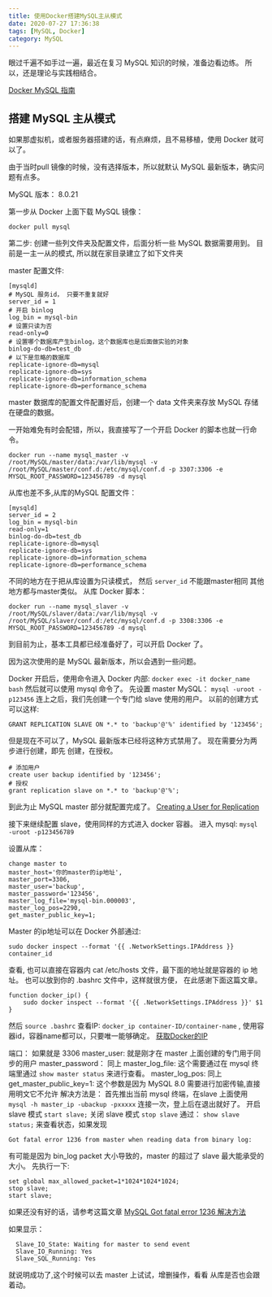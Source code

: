 ```yaml
---
title: 使用Docker搭建MySQL主从模式
date: 2020-07-27 17:36:38
tags: [MySQL, Docker]
category: MySQL
---
```


眼过千遍不如手过一遍，最近在复习 MySQL 知识的时候，准备边看边练。
所以，还是理论与实践相结合。

[Docker MySQL 指南](https://hub.docker.com/_/mysql)

## 搭建 MySQL 主从模式

如果那虚拟机，或者服务器搭建的话，有点麻烦，且不易移植，使用 Docker 就可以了。

由于当时pull 镜像的时候，没有选择版本，所以就默认 MySQL 最新版本，确实问题有点多。

MySQL 版本： 8.0.21
<!--more -->

第一步从 Docker 上面下载 MySQL 镜像：

`docker pull mysql`

第二步: 创建一些列文件夹及配置文件，后面分析一些 MySQL 数据需要用到。
目前是一主一从的模式, 所以就在家目录建立了如下文件夹

master 配置文件:
```shell
[mysqld]
# MySQL 服务id， 只要不重复就好
server_id = 1
# 开启 binlog
log_bin = mysql-bin
# 设置只读为否
read-only=0
# 设置哪个数据库产生binlog，这个数据库也是后面做实验的对象
binlog-do-db=test_db
# 以下是忽略的数据库
replicate-ignore-db=mysql
replicate-ignore-db=sys
replicate-ignore-db=information_schema
replicate-ignore-db=performance_schema
```

master 数据库的配置文件配置好后，创建一个 data 文件夹来存放 MySQL 存储在硬盘的数据。

一开始难免有时会配错，所以，我直接写了一个开启 Docker 的脚本也就一行命令。

```shell
docker run --name mysql_master -v /root/MySQL/master/data:/var/lib/mysql -v /root/MySQL/master/conf.d:/etc/mysql/conf.d -p 3307:3306 -e MYSQL_ROOT_PASSWORD=123456789 -d mysql
```

从库也差不多,从库的MySQL 配置文件：

```shell
[mysqld]
server_id = 2
log_bin = mysql-bin
read-only=1
binlog-do-db=test_db
replicate-ignore-db=mysql
replicate-ignore-db=sys
replicate-ignore-db=information_schema
replicate-ignore-db=performance_schema
```

不同的地方在于把从库设置为只读模式， 然后 `server_id` 不能跟master相同
其他地方都与master类似。
从库 Docker 脚本：

```shell
docker run --name mysql_slaver -v /root/MySQL/slaver/data:/var/lib/mysql -v /root/MySQL/slaver/conf.d:/etc/mysql/conf.d -p 3308:3306 -e MYSQL_ROOT_PASSWORD=123456789 -d mysql
```

到目前为止，基本工具都已经准备好了，可以开启 Docker 了。

因为这次使用的是 MySQL 最新版本，所以会遇到一些问题。

Docker 开启后，使用命令进入 Docker 内部:
`docker exec -it docker_name bash`
然后就可以使用 mysql 命令了。
先设置 master MySQL：
`mysql -uroot -p123456`
连上之后，我们先创建一个专门给 slave 使用的用户。
以前的创建方式可以这样:

```shell
GRANT REPLICATION SLAVE ON *.* to 'backup'@'%' identified by '123456';
```

但是现在不可以了，MySQL 最新版本已经将这种方式禁用了。
现在需要分为两步进行创建，即先 创建，在授权。

```shell
# 添加用户
create user backup identified by '123456';
# 授权
grant replication slave on *.* to 'backup'@'%';
```

到此为止 MySQL master 部分就配置完成了。
[Creating a User for Replication](https://dev.mysql.com/doc/refman/8.0/en/replication-howto-repuser.html)

接下来继续配置 slave，使用同样的方式进入 docker 容器。
进入 mysql:
`mysql -uroot -p123456789`

设置从库：

```shell
change master to 
master_host='你的master的ip地址',
master_port=3306,
master_user='backup',
master_password='123456',
master_log_file='mysql-bin.000003',
master_log_pos=2290,
get_master_public_key=1;
```

Master 的ip地址可以在 Docker 外部通过:
```shell
sudo docker inspect --format '{{ .NetworkSettings.IPAddress }} container_id
```
查看, 也可以直接在容器内 cat /etc/hosts 文件，最下面的地址就是容器的 ip 地址。
也可以放到你的 .bashrc 文件中，这样就很方便， 在此感谢下面这篇文章。

```shell
function docker_ip() {
    sudo docker inspect --format '{{ .NetworkSettings.IPAddress }}' $1
}
```

然后 `source .bashrc`
查看IP: `docker_ip container-ID/container-name` , 使用容器id，容器name都可以，只要唯一能够确定。
[获取Docker的IP](https://blog.csdn.net/sannerlittle/article/details/77063800)

端口： 如果就是 3306
master_user: 就是刚才在 master 上面创建的专门用于同步的用户
master_password： 同上
master_log_file: 这个需要通过在 mysql 终端里通过 `show master status` 来进行查看。
master_log_pos: 同上
get_master_public_key=1: 这个参数是因为 MySQL 8.0 需要进行加密传输,直接用明文它不允许
解决方法是： 首先推出当前 mysql 终端，在slave 上面使用 
`mysql -h master_ip -ubackup -pxxxxx` 连接一次，登上后在退出就好了。
开启 slave 模式
`start slave;`
关闭 slave 模式
`stop slave`
通过：
`show slave status;` 来查看状态，如果发现 

```shell
Got fatal error 1236 from master when reading data from binary log:
```

有可能是因为 bin_log packet 大小导致的，master 的超过了 slave 最大能承受的大小。
先执行一下:

```shell
set global max_allowed_packet=1*1024*1024*1024;
stop slave;
start slave;
```

如果还没有好的话，请参考这篇文章
[MySQL Got fatal error 1236 解决方法](https://www.cnblogs.com/zhoujinyi/p/4760184.html)


如果显示：

```shell
  Slave_IO_State: Waiting for master to send event
  Slave_IO_Running: Yes
  Slave_SQL_Running: Yes
```

就说明成功了,这个时候可以去 master 上试试，增删操作，看看 从库是否也会跟着动。
